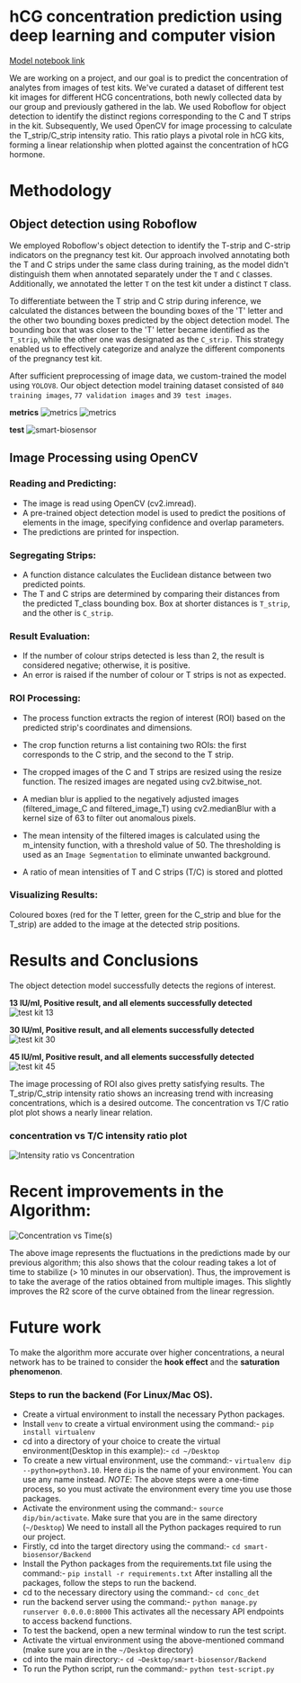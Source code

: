 
# hCG concentration prediction using deep learning and computer vision

[Model notebook link](https://colab.research.google.com/drive/1f5Pt4IbzCRCrD8QIA5-YvNCn05UAD8s2?usp=sharing) 

We are working on a project, and our goal is to predict the concentration of analytes from images of test kits. We've curated a dataset of different test kit images for  different HCG concentrations, both newly collected data by our group and previously gathered in the lab. We used Roboflow for object detection to identify the distinct regions corresponding to the C and T strips in the kit. Subsequently, We used OpenCV for image processing to calculate the T_strip/C_strip intensity ratio. This ratio plays a pivotal role in hCG kits, forming a linear relationship when plotted against the concentration of hCG hormone.



# Methodology

## Object detection using Roboflow


We employed Roboflow's object detection to identify the T-strip and C-strip indicators on the pregnancy test kit. Our approach involved annotating both the T and C strips under the same class during training, as the model didn't distinguish them when annotated separately under the `T` and `C` classes. Additionally, we annotated the letter `T` on the test kit under a distinct `T` class.

 To differentiate between the T strip and C strip during inference, we calculated the distances between the bounding boxes of the 'T' letter and the other two bounding boxes predicted by the object detection model. The bounding box that was closer to the 'T' letter became identified as the `T_strip`, while the other one was designated as the `C_strip.` This strategy enabled us to effectively categorize and analyze the different components of the pregnancy test kit.

After sufficient preprocessing of image data, we custom-trained the model using `YOLOV8`. Our object detection model training dataset consisted of `840 training images`, `77 validation images` and `39 test images`.

**metrics**
![metrics](https://i.ibb.co/N7cz4wn/image.png)
![metrics](https://i.ibb.co/YL1Ghkm/results.png)

**test**
![smart-biosensor](https://github.com/user-attachments/assets/1db78acb-0bce-4182-8bcb-d5288e973f9c)





## Image Processing using OpenCV

### Reading and Predicting:

- The image is read using OpenCV (cv2.imread).
- A pre-trained object detection model is used to predict the positions of elements in the image, specifying confidence and overlap parameters.
- The predictions are printed for inspection.

### Segregating Strips:

- A function distance calculates the Euclidean distance between two predicted points.
- The T and C  strips are determined by comparing their distances from the predicted T_class bounding box. Box at shorter distances is `T_strip`, and the other is `C_strip`.

### Result Evaluation:

- If the number of colour strips detected is less than 2, the result is considered negative; otherwise, it is positive.
- An error is raised if the number of colour or T strips is not as expected.


### ROI Processing:

- The process function extracts the region of interest (ROI) based on the predicted strip's coordinates and dimensions.


- The crop function returns a list containing two ROIs: the first corresponds to the C strip, and the second to the T strip.

- The cropped images of the C and T strips are resized using the resize function. The resized images are negated using cv2.bitwise_not.

- A median blur is applied to the negatively adjusted images (filtered_image_C and filtered_image_T) using cv2.medianBlur with a kernel size of 63 to filter out anomalous pixels.

- The mean intensity of the filtered images is calculated using the m_intensity function, with a threshold value of 50. The thresholding is used as an `Image Segmentation` to eliminate unwanted background.

- A ratio of mean intensities of T and C strips (T/C) is stored and plotted


### Visualizing Results:

Coloured boxes (red for the T letter, green for the C_strip and blue for the T_strip) are added to the image at the detected strip positions.
# Results and Conclusions

The object detection model successfully detects the regions of interest.

**13 IU/ml, Positive result, and all elements successfully detected**
![test kit 13](https://github.com/irtika98/smart-biosensor/assets/73699304/26e46d4f-e040-4e89-8ea3-fe2a39380fb2)

**30 IU/ml, Positive result, and all elements successfully detected**
![test kit 30](https://github.com/irtika98/smart-biosensor/assets/73699304/12fde499-14a0-4c60-b809-492b0f44087b)

**45 IU/ml, Positive result, and all elements successfully detected**
![test kit 45](https://github.com/irtika98/smart-biosensor/assets/73699304/21a8eafa-23f3-43ee-b057-d590c670e9ac)


The image processing of ROI also gives pretty satisfying results. The T_strip/C_strip intensity ratio shows an increasing trend with increasing concentrations, which is a desired outcome. The concentration vs T/C ratio plot plot shows a nearly linear relation.

### **concentration vs T/C intensity ratio plot**
![Intensity ratio vs Concentration](https://github.com/aaravjn/smart-biosensor/assets/73699304/0dcce4e2-a655-4677-a680-6b55844b99a8)


# Recent improvements in the Algorithm:
![Concentration vs Time(s)](https://github.com/aaravjn/smart-biosensor/assets/73699304/7844c87d-8e46-499c-b2db-17d04fbb7639)

The above image represents the fluctuations in the predictions made by our previous algorithm; this also shows that the colour reading takes a lot of time to stabilize (> 10 minutes in our observation). Thus, the improvement is to take the average of the ratios obtained from multiple images. This slightly improves the R2 score of the curve obtained from the linear regression.

# Future work
To make the algorithm more accurate over higher concentrations, a neural network has to be trained to consider the **hook effect** and the **saturation phenomenon**.

### Steps to run the backend (For Linux/Mac OS).
- Create a virtual environment to install the necessary Python packages.
- Install `venv` to create a virtual environment using the command:- `pip install virtualenv`
- cd into a directory of your choice to create the virtual environment(Desktop in this example):- `cd ~/Desktop`
- To create a new virtual environment, use the command:- `virtualenv dip --python=python3.10`. Here `dip` is the name of your environment. You can use any name instead.
*NOTE*: The above steps were a one-time process, so you must activate the environment every time you use those packages.
- Activate the environment using the command:- `source dip/bin/activate`. Make sure that you are in the same directory (`~/Desktop`)
We need to install all the Python packages required to run our project.
- Firstly, cd into the target directory using the command:- `cd smart-biosensor/Backend`
- Install the Python packages from the requirements.txt file using the command:- `pip install -r requirements.txt`
After installing all the packages, follow the steps to run the backend.
- cd to the necessary directory using the command:- `cd conc_det`
- run the backend server using the command:- `python manage.py runserver 0.0.0.0:8000`
This activates all the necessary API endpoints to access backend functions.
- To test the backend, open a new terminal window to run the test script.
- Activate the virtual environment using the above-mentioned command (make sure you are in the `~/Desktop` directory)
- cd into the main directory:- `cd ~Desktop/smart-biosensor/Backend`
- To run the Python script, run the command:- `python test-script.py`
